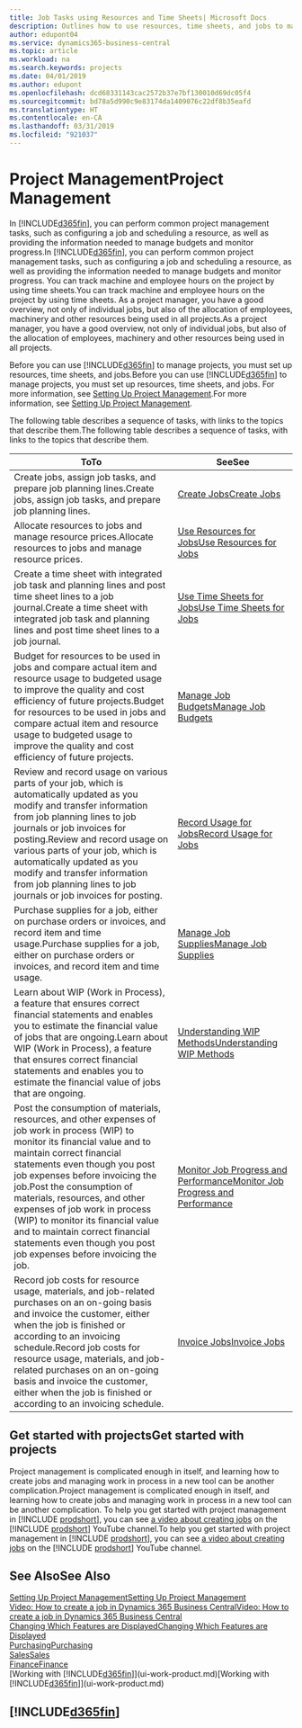 ```yaml
---
title: Job Tasks using Resources and Time Sheets| Microsoft Docs
description: Outlines how to use resources, time sheets, and jobs to manage projects.
author: edupont04
ms.service: dynamics365-business-central
ms.topic: article
ms.workload: na
ms.search.keywords: projects
ms.date: 04/01/2019
ms.author: edupont
ms.openlocfilehash: dcd68331143cac2572b37e7bf130010d69dc05f4
ms.sourcegitcommit: bd78a5d990c9e83174da1409076c22df8b35eafd
ms.translationtype: HT
ms.contentlocale: en-CA
ms.lasthandoff: 03/31/2019
ms.locfileid: "921037"
---
```

# <a name="project-management"></a><span data-ttu-id="bae58-103">Project Management</span><span class="sxs-lookup"><span data-stu-id="bae58-103">Project Management</span></span>
<span data-ttu-id="bae58-104">In [!INCLUDE[d365fin](includes/d365fin_md.md)], you can perform common project management tasks, such as configuring a job and scheduling a resource, as well as providing the information needed to manage budgets and monitor progress.</span><span class="sxs-lookup"><span data-stu-id="bae58-104">In [!INCLUDE[d365fin](includes/d365fin_md.md)], you can perform common project management tasks, such as configuring a job and scheduling a resource, as well as providing the information needed to manage budgets and monitor progress.</span></span> <span data-ttu-id="bae58-105">You can track machine and employee hours on the project by using time sheets.</span><span class="sxs-lookup"><span data-stu-id="bae58-105">You can track machine and employee hours on the project by using time sheets.</span></span> <span data-ttu-id="bae58-106">As a project manager, you have a good overview, not only of individual jobs, but also of the allocation of employees, machinery and other resources being used in all projects.</span><span class="sxs-lookup"><span data-stu-id="bae58-106">As a project manager, you have a good overview, not only of individual jobs, but also of the allocation of employees, machinery and other resources being used in all projects.</span></span>

<span data-ttu-id="bae58-107">Before you can use [!INCLUDE[d365fin](includes/d365fin_md.md)] to manage projects, you must set up resources, time sheets, and jobs.</span><span class="sxs-lookup"><span data-stu-id="bae58-107">Before you can use [!INCLUDE[d365fin](includes/d365fin_md.md)] to manage projects, you must set up resources, time sheets, and jobs.</span></span> <span data-ttu-id="bae58-108">For more information, see [Setting Up Project Management](projects-setup-projects.md).</span><span class="sxs-lookup"><span data-stu-id="bae58-108">For more information, see [Setting Up Project Management](projects-setup-projects.md).</span></span>  

<span data-ttu-id="bae58-109">The following table describes a sequence of tasks, with links to the topics that describe them.</span><span class="sxs-lookup"><span data-stu-id="bae58-109">The following table describes a sequence of tasks, with links to the topics that describe them.</span></span>

| <span data-ttu-id="bae58-110">To</span><span class="sxs-lookup"><span data-stu-id="bae58-110">To</span></span> | <span data-ttu-id="bae58-111">See</span><span class="sxs-lookup"><span data-stu-id="bae58-111">See</span></span> |
| --- | --- |
| <span data-ttu-id="bae58-112">Create jobs, assign job tasks, and prepare job planning lines.</span><span class="sxs-lookup"><span data-stu-id="bae58-112">Create jobs, assign job tasks, and prepare job planning lines.</span></span> |[<span data-ttu-id="bae58-113">Create Jobs</span><span class="sxs-lookup"><span data-stu-id="bae58-113">Create Jobs</span></span>](projects-how-create-jobs.md) |
| <span data-ttu-id="bae58-114">Allocate resources to jobs and manage resource prices.</span><span class="sxs-lookup"><span data-stu-id="bae58-114">Allocate resources to jobs and manage resource prices.</span></span> |[<span data-ttu-id="bae58-115">Use Resources for Jobs</span><span class="sxs-lookup"><span data-stu-id="bae58-115">Use Resources for Jobs</span></span>](projects-how-use-resources.md) |
| <span data-ttu-id="bae58-116">Create a time sheet with integrated job task and planning lines and post time sheet lines to a job journal.</span><span class="sxs-lookup"><span data-stu-id="bae58-116">Create a time sheet with integrated job task and planning lines and post time sheet lines to a job journal.</span></span> |[<span data-ttu-id="bae58-117">Use Time Sheets for Jobs</span><span class="sxs-lookup"><span data-stu-id="bae58-117">Use Time Sheets for Jobs</span></span>](projects-how-use-time-sheets.md) |
| <span data-ttu-id="bae58-118">Budget for resources to be used in jobs and compare actual item and resource usage to budgeted usage to improve the quality and cost efficiency of future projects.</span><span class="sxs-lookup"><span data-stu-id="bae58-118">Budget for resources to be used in jobs and compare actual item and resource usage to budgeted usage to improve the quality and cost efficiency of future projects.</span></span> |[<span data-ttu-id="bae58-119">Manage Job Budgets</span><span class="sxs-lookup"><span data-stu-id="bae58-119">Manage Job Budgets</span></span>](projects-how-manage-budgets.md) |
| <span data-ttu-id="bae58-120">Review and record usage on various parts of your job, which is automatically updated as you modify and transfer information from job planning lines to job journals or job invoices for posting.</span><span class="sxs-lookup"><span data-stu-id="bae58-120">Review and record usage on various parts of your job, which is automatically updated as you modify and transfer information from job planning lines to job journals or job invoices for posting.</span></span> |[<span data-ttu-id="bae58-121">Record Usage for Jobs</span><span class="sxs-lookup"><span data-stu-id="bae58-121">Record Usage for Jobs</span></span>](projects-how-record-job-usage.md) |
| <span data-ttu-id="bae58-122">Purchase supplies for a job, either on purchase orders or invoices, and record item and time usage.</span><span class="sxs-lookup"><span data-stu-id="bae58-122">Purchase supplies for a job, either on purchase orders or invoices, and record item and time usage.</span></span> |[<span data-ttu-id="bae58-123">Manage Job Supplies</span><span class="sxs-lookup"><span data-stu-id="bae58-123">Manage Job Supplies</span></span>](projects-how-manage-project-supplies.md) |
| <span data-ttu-id="bae58-124">Learn about WIP (Work in Process), a feature that ensures correct financial statements and enables you to estimate the financial value of jobs that are ongoing.</span><span class="sxs-lookup"><span data-stu-id="bae58-124">Learn about WIP (Work in Process), a feature that ensures correct financial statements and enables you to estimate the financial value of jobs that are ongoing.</span></span> |[<span data-ttu-id="bae58-125">Understanding WIP Methods</span><span class="sxs-lookup"><span data-stu-id="bae58-125">Understanding WIP Methods</span></span>](projects-understanding-wip.md) |
| <span data-ttu-id="bae58-126">Post the consumption of materials, resources, and other expenses of job work in process (WIP) to monitor its financial value and to maintain correct financial statements even though you post job expenses before invoicing the job.</span><span class="sxs-lookup"><span data-stu-id="bae58-126">Post the consumption of materials, resources, and other expenses of job work in process (WIP) to monitor its financial value and to maintain correct financial statements even though you post job expenses before invoicing the job.</span></span> |[<span data-ttu-id="bae58-127">Monitor Job Progress and Performance</span><span class="sxs-lookup"><span data-stu-id="bae58-127">Monitor Job Progress and Performance</span></span>](projects-how-monitor-progress-performance.md) |
| <span data-ttu-id="bae58-128">Record job costs for resource usage, materials, and job-related purchases on an on-going basis and invoice the customer, either when the job is finished or according to an invoicing schedule.</span><span class="sxs-lookup"><span data-stu-id="bae58-128">Record job costs for resource usage, materials, and job-related purchases on an on-going basis and invoice the customer, either when the job is finished or according to an invoicing schedule.</span></span> |[<span data-ttu-id="bae58-129">Invoice Jobs</span><span class="sxs-lookup"><span data-stu-id="bae58-129">Invoice Jobs</span></span>](projects-how-invoice-jobs.md) |

## <a name="get-started-with-projects"></a><span data-ttu-id="bae58-130">Get started with projects</span><span class="sxs-lookup"><span data-stu-id="bae58-130">Get started with projects</span></span>

<span data-ttu-id="bae58-131">Project management is complicated enough in itself, and learning how to create jobs and managing work in process in a new tool can be another complication.</span><span class="sxs-lookup"><span data-stu-id="bae58-131">Project management is complicated enough in itself, and learning how to create jobs and managing work in process in a new tool can be another complication.</span></span> <span data-ttu-id="bae58-132">To help you get started with project management in [!INCLUDE [prodshort](includes/prodshort.md)], you can see [a video about creating jobs](https://www.youtube.com/watch?v=VqaPWr7BWmw) on the [!INCLUDE [prodshort](includes/prodshort.md)] YouTube channel.</span><span class="sxs-lookup"><span data-stu-id="bae58-132">To help you get started with project management in [!INCLUDE [prodshort](includes/prodshort.md)], you can see [a video about creating jobs](https://www.youtube.com/watch?v=VqaPWr7BWmw) on the [!INCLUDE [prodshort](includes/prodshort.md)] YouTube channel.</span></span>  

## <a name="see-also"></a><span data-ttu-id="bae58-133">See Also</span><span class="sxs-lookup"><span data-stu-id="bae58-133">See Also</span></span>

[<span data-ttu-id="bae58-134">Setting Up Project Management</span><span class="sxs-lookup"><span data-stu-id="bae58-134">Setting Up Project Management</span></span>](projects-setup-projects.md)  
[<span data-ttu-id="bae58-135">Video: How to create a job in Dynamics 365 Business Central</span><span class="sxs-lookup"><span data-stu-id="bae58-135">Video: How to create a job in Dynamics 365 Business Central</span></span>](https://www.youtube.com/watch?v=VqaPWr7BWmw)  
[<span data-ttu-id="bae58-136">Changing Which Features are Displayed</span><span class="sxs-lookup"><span data-stu-id="bae58-136">Changing Which Features are Displayed</span></span>](ui-experiences.md)  
[<span data-ttu-id="bae58-137">Purchasing</span><span class="sxs-lookup"><span data-stu-id="bae58-137">Purchasing</span></span>](purchasing-manage-purchasing.md)  
[<span data-ttu-id="bae58-138">Sales</span><span class="sxs-lookup"><span data-stu-id="bae58-138">Sales</span></span>](sales-manage-sales.md)  
[<span data-ttu-id="bae58-139">Finance</span><span class="sxs-lookup"><span data-stu-id="bae58-139">Finance</span></span>](finance.md)  
<span data-ttu-id="bae58-140">[Working with [!INCLUDE[d365fin](includes/d365fin_md.md)]](ui-work-product.md)</span><span class="sxs-lookup"><span data-stu-id="bae58-140">[Working with [!INCLUDE[d365fin](includes/d365fin_md.md)]](ui-work-product.md)</span></span>  

## [!INCLUDE[d365fin](includes/free_trial_md.md)]  

